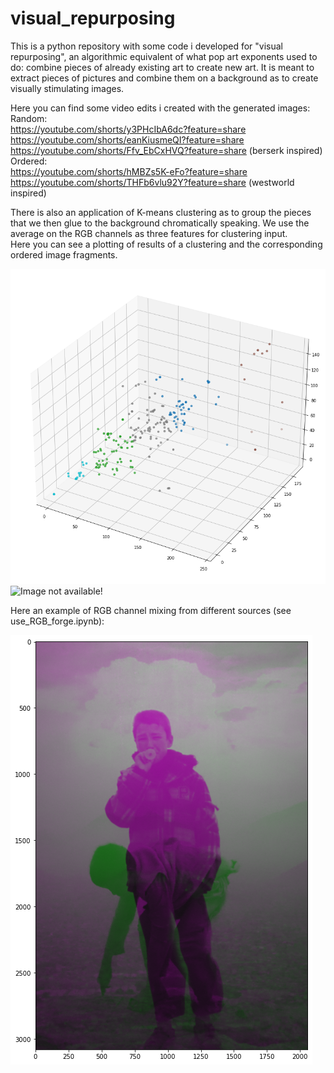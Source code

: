 # visual_repurposing
This is a python repository with some code i developed for "visual repurposing", an algorithmic equivalent of what pop art exponents used to do: combine pieces of already existing art to create new art. It is meant to extract pieces of pictures and combine them on a background as to create visually stimulating images.  

Here you can find some video edits i created with the generated images: 
Random:   
https://youtube.com/shorts/y3PHcIbA6dc?feature=share  
https://youtube.com/shorts/eanKiusmeQI?feature=share  
https://youtube.com/shorts/Ffv_EbCxHVQ?feature=share    (berserk inspired)  
Ordered:  
https://youtube.com/shorts/hMBZs5K-eFo?feature=share    
https://youtube.com/shorts/THFb6vlu92Y?feature=share   (westworld inspired)


There is also an application of K-means clustering as to group the pieces that we then glue to the background chromatically speaking. We use the average on the RGB channels as three features for clustering input.  
Here you can see a plotting of results of a clustering and the corresponding ordered image fragments.

![Image not available!](readme_images/clustering_plot.png)
![Image not available!](readme_images/output.png)

Here an example of RGB channel mixing from different sources (see use_RGB_forge.ipynb):

![Image not available!](readme_images/channel_messing.png)


